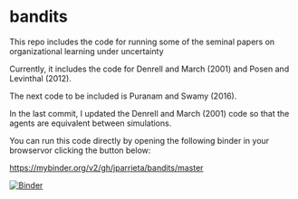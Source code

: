 # bandits
This repo includes the code for running some of the seminal papers on organizational learning under uncertainty

Currently, it includes the code for Denrell and March (2001) and Posen and Levinthal (2012). 

The next code to be included is Puranam and Swamy (2016).

In the last commit, I updated the Denrell and March (2001) code so that the agents are equivalent between simulations. 

You can run this code directly by opening the following binder in your browservor clicking the button below:

https://mybinder.org/v2/gh/jparrieta/bandits/master

[![Binder](https://mybinder.org/badge_logo.svg)](https://mybinder.org/v2/gh/jparrieta/bandits/master)
